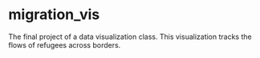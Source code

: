 # migration_vis
The final project of a data visualization class. This visualization tracks the flows of refugees across borders.
